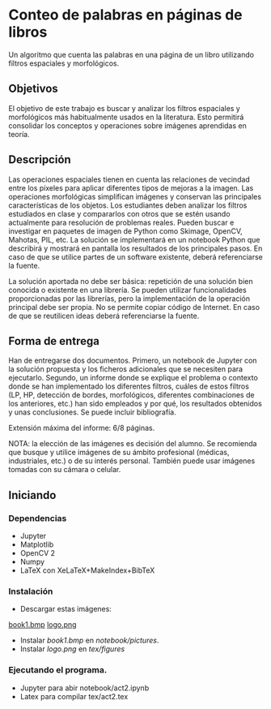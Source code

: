 # Conteo de palabras en páginas de libros

Un algoritmo que cuenta las palabras en una página de un libro utilizando filtros espaciales y morfológicos.

## Objetivos 

El objetivo de este trabajo es buscar y analizar los filtros espaciales y morfológicos más habitualmente usados en la literatura. Esto permitirá consolidar los conceptos y operaciones sobre imágenes aprendidas en teoría.

## Descripción

Las operaciones espaciales tienen en cuenta las relaciones de vecindad entre los píxeles para aplicar diferentes tipos de mejoras a la imagen. Las operaciones morfológicas simplifican imágenes y conservan las principales características de los objetos. Los estudiantes deben analizar los filtros estudiados en clase y compararlos con otros que se estén usando actualmente para resolución de problemas reales. Pueden buscar e investigar en paquetes de imagen de Python como Skimage, OpenCV, Mahotas, PIL, etc. La solución se implementará en un notebook Python que describirá y mostrará en pantalla los resultados de los principales pasos. En caso de que se utilice partes de un software existente, deberá referenciarse la fuente.  

La solución aportada no debe ser básica: repetición de una solución bien conocida o existente en una librería. Se pueden utilizar funcionalidades proporcionadas por las librerías, pero la implementación de la operación principal debe ser propia. No se permite copiar código de Internet. En caso de que se reutilicen ideas deberá referenciarse la fuente.


## Forma de entrega

Han de entregarse dos documentos. Primero, un notebook de Jupyter con la solución propuesta y los ficheros adicionales que se necesiten para ejecutarlo. Segundo, un informe donde se explique el problema o contexto donde se han implementado los diferentes filtros, cuáles de estos filtros (LP, HP, detección de bordes, morfológicos, diferentes combinaciones de los anteriores, etc.) han sido empleados y por qué, los resultados obtenidos y unas conclusiones. Se puede incluir bibliografía. 

Extensión máxima del informe: 6/8 páginas. 

NOTA: la elección de las imágenes es decisión del alumno. Se recomienda que busque y utilice imágenes de su ámbito profesional (médicas, industriales, etc.) o de su interés personal. También puede usar imágenes tomadas con su cámara o celular.

## Iniciando

### Dependencias

* Jupyter
* Matplotlib
* OpenCV 2
* Numpy
* LaTeX con XeLaTeX+MakeIndex+BibTeX

### Instalación

* Descargar estas imágenes:

[book1.bmp](https://drive.google.com/open?id=16TUDtcGv03bB8xZgsyRn7zvy7MHO2JAM&authuser=rodoart%40ciencias.unam.mx&usp=drive_fs)
[logo.png](https://drive.google.com/open?id=1OOxaBDZCA2rtHLkpDIcnaULH_j_jmXX-&authuser=rodoart%40ciencias.unam.mx&usp=drive_fs)

* Instalar _book1.bmp_ en _notebook/pictures_.
* Instalar _logo.png_ en _tex/figures_


### Ejecutando el programa.
* Jupyter para abir notebook/act2.ipynb
* Latex para compilar tex/act2.tex
